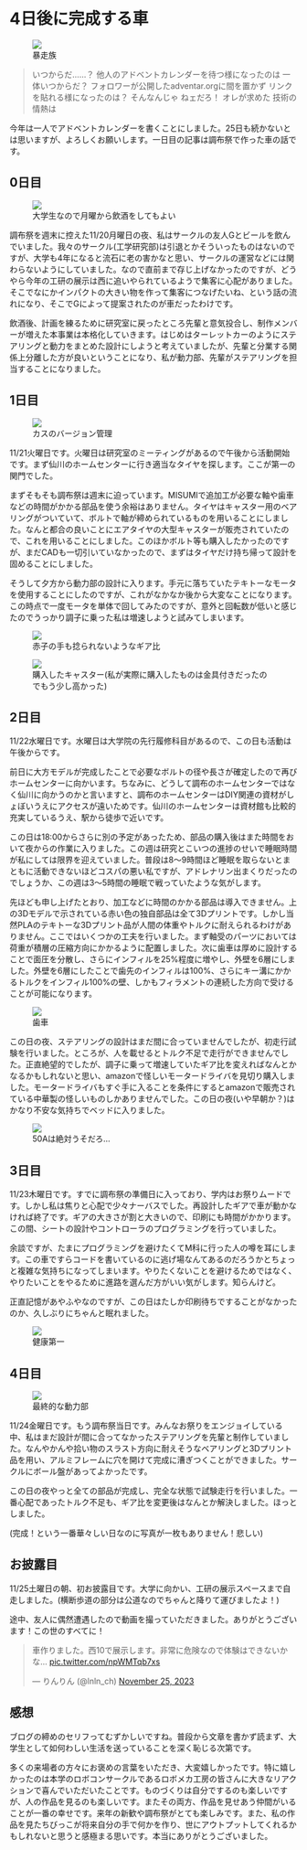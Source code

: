 # 4日後に完成する車

<figure><a href="thumbnail.jpg"><img src="thumbnail.jpg"></a><figcaption>暴走族</figcaption></figure>

> いつからだ……？ 他人のアドベントカレンダーを待つ様になったのは
> 一体いつからだ？ フォロワーが公開したadventar.orgに間を置かず リンクを貼れる様になったのは？
> そんなんじゃ ねェだろ！ オレが求めた 技術の情熱は

今年は一人でアドベントカレンダーを書くことにしました。25日も続かないとは思いますが、よろしくお願いします。一日目の記事は調布祭で作った車の話です。

## 0日目

<figure><a href="001.jpg"><img src="001.jpg"></a><figcaption>大学生なので月曜から飲酒をしてもよい</figcaption></figure>

調布祭を週末に控えた11/20月曜日の夜、私はサークルの友人Gとビールを飲んでいました。我々のサークル(工学研究部)は引退とかそういったものはないのですが、大学も4年になると流石に老の害かなと思い、サークルの運営などには関わらないようにしていました。なので直前まで存じ上げなかったのですが、どうやら今年の工研の展示は西に追いやられているようで集客に心配がありました。そこでなにかインパクトの大きい物を作って集客につなげたいね、という話の流れになり、そこでGによって提案されたのが車だったわけです。

飲酒後、計画を練るために研究室に戻ったところ先輩と意気投合し、制作メンバーが増えた本事業は本格化していきます。はじめはターレットカーのようにステアリングと動力をまとめた設計にしようと考えていましたが、先輩と分業する関係上分離した方が良いということになり、私が動力部、先輩がステアリングを担当することになりました。


## 1日目

<figure><a href="002.png"><img src="002.png"></a><figcaption>カスのバージョン管理</figcaption></figure>

11/21火曜日です。火曜日は研究室のミーティングがあるので午後から活動開始です。まず仙川のホームセンターに行き適当なタイヤを探します。ここが第一の関門でした。

まずそもそも調布祭は週末に迫っています。MISUMIで追加工が必要な軸や歯車などの時間がかかる部品を使う余裕はありません。タイヤはキャスター用のベアリングがついていて、ボルトで軸が締められているものを用いることにしました。なんと都合の良いことにエアタイヤの大型キャスターが販売されていたので、これを用いることにしました。このほかボルト等も購入したかったのですが、まだCADも一切引いていなかったので、まずはタイヤだけ持ち帰って設計を固めることにしました。

そうして夕方から動力部の設計に入ります。手元に落ちていたテキトーなモータを使用することにしたのですが、これがなかなか後から大変なことになります。この時点で一度モータを単体で回してみたのですが、意外と回転数が低いと感じたのでうっかり調子に乗った私は増速しようと試みてしまいます。


<figure><a href="003.png"><img src="003.png"></a><figcaption>赤子の手も捻られないようなギア比</figcaption></figure>

<figure><a href="004.png"><img src="004.png"></a><figcaption>購入したキャスター(私が実際に購入したものは金具付きだったのでもう少し高かった)</figcaption></figure>

## 2日目

11/22水曜日です。水曜日は大学院の先行履修科目があるので、この日も活動は午後からです。

前日に大方モデルが完成したことで必要なボルトの径や長さが確定したので再びホームセンターに向かいます。ちなみに、どうして調布のホームセンターではなく仙川に向かうのかと言いますと、調布のホームセンターはDIY関連の資材がしょぼいうえにアクセスが遠いためです。仙川のホームセンターは資材館も比較的充実しているうえ、駅から徒歩で近いです。

この日は18:00からさらに別の予定があったため、部品の購入後はまた時間をおいて夜からの作業に入りました。この週は研究とこいつの進捗のせいで睡眠時間が私にしては限界を迎えていました。普段は8～9時間ほど睡眠を取らないとまともに活動できないほどコスパの悪い私ですが、アドレナリン出まくりだったのでしょうか、この週は3～5時間の睡眠で戦っていたような気がします。

先ほども申し上げたとおり、加工などに時間のかかる部品は導入できません。上の3Dモデルで示されている赤い色の独自部品は全て3Dプリントです。しかし当然PLAのテキトーな3Dプリント品が人間の体重やトルクに耐えられるわけがありません。ここではいくつかの工夫を行いました。まず軸受のパーツにおいては荷重が積層の圧縮方向にかかるように配置しました。次に歯車は厚めに設計することで面圧を分散し、さらにインフィルを25%程度に増やし、外壁を6層にしました。外壁を6層にしたことで歯先のインフィルは100%、さらにキー溝にかかるトルクをインフィル100%の壁、しかもフィラメントの連続した方向で受けることが可能になります。

<figure><a href="005.png"><img src="005.png"></a><figcaption>歯車</figcaption></figure>

この日の夜、ステアリングの設計はまだ間に合っていませんでしたが、初走行試験を行いました。ところが、人を載せるとトルク不足で走行ができませんでした。正直絶望的でしたが、調子に乗って増速していたギア比を変えればなんとかなるかもしれないと思い、amazonで怪しいモータードライバを見切り購入しました。モータードライバもすぐ手に入ることを条件にするとamazonで販売されている中華製の怪しいものしかありませんでした。この日の夜(いや早朝か？)はかなり不安な気持ちでベッドに入りました。

<figure><a href="006.png"><img src="006.png"></a><figcaption>50Aは絶対うそだろ…</figcaption></figure>

## 3日目

11/23木曜日です。すでに調布祭の準備日に入っており、学内はお祭りムードです。しかし私は焦りと心配で少々ナーバスでした。再設計したギアで車が動かなければ終了です。ギアの大きさが割と大きいので、印刷にも時間がかかります。この間、シートの設計やコントローラのプログラミングを行っていました。

余談ですが、たまにプログラミングを避けたくてM科に行った人の噂を耳にします。この車ですらコードを書いているのに逃げ場なんてあるのだろうかとちょっと複雑な気持ちになってしまいます。やりたくないことを避けるためではなく、やりたいことをやるために進路を選んだ方がいい気がします。知らんけど。

正直記憶があやふやなのですが、この日はたしか印刷待ちですることがなかったのか、久しぶりにちゃんと眠れました。

<figure><a href="008.png"><img src="008.png"></a><figcaption>健康第一</figcaption></figure>


## 4日目

<figure><a href="007.png"><img src="007.png"></a><figcaption>最終的な動力部</figcaption></figure>

11/24金曜日です。もう調布祭当日です。みんなお祭りをエンジョイしている中、私はまだ設計が間に合ってなかったステアリングを先輩と制作していました。なんやかんや拾い物のスラスト方向に耐えそうなベアリングと3Dプリント品を用い、アルミフレームに穴を開けて完成に漕ぎつくことができました。サークルにボール盤があってよかったです。

この日の夜やっと全ての部品が完成し、完全な状態で試験走行を行いました。一番心配であったトルク不足も、ギア比を変更後はなんとか解決しました。ほっとしました。

(完成！という一番華々しい日なのに写真が一枚もありません！悲しい)

## お披露目

11/25土曜日の朝、初お披露目です。大学に向かい、工研の展示スペースまで自走しました。(横断歩道の部分は公道なのでちゃんと降りて運びましたよ！)

途中、友人に偶然遭遇したので動画を撮っていただきました。ありがとうございます！この世のすべてに！

<blockquote class="twitter-tweet"><p lang="ja" dir="ltr">車作りました。西10で展示します。非常に危険なので体験はできないかな… <a href="https://t.co/npWMTqb7xs">pic.twitter.com/npWMTqb7xs</a></p>&mdash; りんりん (@lnln_ch) <a href="https://twitter.com/lnln_ch/status/1728221282075070679?ref_src=twsrc%5Etfw">November 25, 2023</a></blockquote> <script async src="https://platform.twitter.com/widgets.js" charset="utf-8"></script> 


## 感想

ブログの締めのセリフってむずかしいですね。普段から文章を書かず読まず、大学生として如何わしい生活を送っていることを深く恥じる次第です。

多くの来場者の方々にお褒めの言葉をいただき、大変嬉しかったです。特に嬉しかったのは本学のロボコンサークルであるロボメカ工房の皆さんに大きなリアクションで喜んでいただいたことです。ものづくりは自分でするのも楽しいですが、人の作品を見るのも楽しいです。またその両方、作品を見せあう仲間がいることが一番の幸せです。来年の新歓や調布祭がとても楽しみです。また、私の作品を見たちびっこが将来自分の手で何かを作り、世にアウトプットしてくれるかもしれないと思うと感極まる思いです。本当にありがとうございました。

